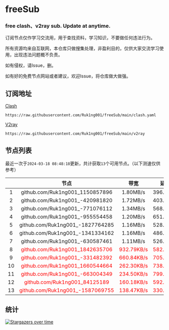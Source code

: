 # freeSub
### free clash、v2ray sub. Update at anytime.

订阅节点仅作学习交流用，用于查找资料，学习知识，不要做任何违法行为。

所有资源均来自互联网，本仓库只做搜集处理，非盈利目的，仅供大家交流学习使用，出现违法问题概不负责。

如有侵权，请Issue，删。

如有好的免费节点网站或者建议，欢迎Issue，将仓库做大做强。

## 订阅地址
[Clash](https://raw.githubusercontent.com/Ruk1ng001/freeSub/main/clash.yaml)
```
https://raw.githubusercontent.com/Ruk1ng001/freeSub/main/clash.yaml
```
[V2ray](https://raw.githubusercontent.com/Ruk1ng001/freeSub/main/v2ray)
```
https://raw.githubusercontent.com/Ruk1ng001/freeSub/main/v2ray
```

## 节点列表

最近一次于`2024-03-18 08:48:18`更新，共计获取`13`个可用节点。（以下测速仅供参考）

|  | 节点 | 带宽 | 延迟 |
|:-:|:--:|:--:|:--:|
 | 1 | github.com/Ruk1ng001_1150857896 | 1.80MB/s | 396.00ms |
 | 2 | github.com/Ruk1ng001_-420981820 | 1.72MB/s | 403.00ms |
 | 3 | github.com/Ruk1ng001_-771076112 | 1.34MB/s | 568.00ms |
 | 4 | github.com/Ruk1ng001_-955554458 | 1.20MB/s | 651.00ms |
 | 5 | github.com/Ruk1ng001_-1827764285 | 1.16MB/s | 528.00ms |
 | 6 | github.com/Ruk1ng001_-1341334162 | 1.16MB/s | 486.00ms |
 | 7 | github.com/Ruk1ng001_-630587461 | 1.11MB/s | 526.00ms |
 | 8 | <font color=red>github.com/Ruk1ng001_1842635706</font> | <font color=red>932.79KB/s</font> | <font color=red>582.00ms</font> |
 | 9 | <font color=red>github.com/Ruk1ng001_-331482392</font> | <font color=red>660.84KB/s</font> | <font color=red>705.00ms</font> |
 | 10 | <font color=red>github.com/Ruk1ng001_1660544664</font> | <font color=red>262.30KB/s</font> | <font color=red>738.00ms</font> |
 | 11 | <font color=red>github.com/Ruk1ng001_-663004349</font> | <font color=red>234.50KB/s</font> | <font color=red>799.00ms</font> |
 | 12 | <font color=red>github.com/Ruk1ng001_84125189</font> | <font color=red>160.18KB/s</font> | <font color=red>592.00ms</font> |
 | 13 | <font color=red>github.com/Ruk1ng001_-1587069755</font> | <font color=red>138.47KB/s</font> | <font color=red>330.00ms</font> |


## 统计

[![Stargazers over time](https://starchart.cc/Ruk1ng001/freeSub.svg)](https://starchart.cc/Ruk1ng001/freeSub)